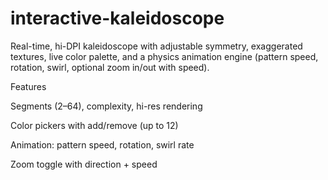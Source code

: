 # interactive-kaleidoscope
Real-time, hi-DPI kaleidoscope with adjustable symmetry, exaggerated textures, live color palette, and a physics animation engine (pattern speed, rotation, swirl, optional zoom in/out with speed).

Features

Segments (2–64), complexity, hi-res rendering

Color pickers with add/remove (up to 12)

Animation: pattern speed, rotation, swirl rate

Zoom toggle with direction + speed
